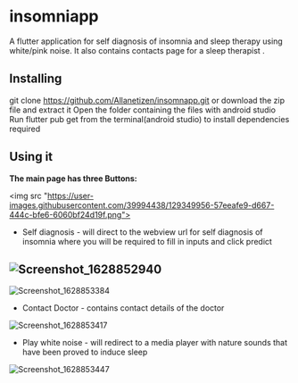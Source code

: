 # insomniapp

A flutter application for self diagnosis of insomnia and sleep therapy using white/pink noise.
It also contains contacts page for a sleep therapist .


## Installing
git clone https://github.com/Allanetizen/insomnapp.git or
download the zip file and extract it
Open the folder containing the files with android studio
Run flutter pub get from the terminal(android studio) to install dependencies required
## Using it
**The main page has three Buttons:**

<img src "https://user-images.githubusercontent.com/39994438/129349956-57eeafe9-d667-444c-bfe6-6060bf24d19f.png">

- Self diagnosis - will direct to the webview url for self diagnosis of insomnia where you will be required to fill in inputs and click predict


![Screenshot_1628852940](https://user-images.githubusercontent.com/39994438/129350001-963727c4-875e-495c-9773-bce01dcf670f.png)
------------------------------------------------------------------------------------------------------------------------------------
![Screenshot_1628853384](https://user-images.githubusercontent.com/39994438/129350009-4d12db81-9736-4d75-839a-cff23740eaa6.png)






- Contact Doctor - contains contact details of the doctor

![Screenshot_1628853417](https://user-images.githubusercontent.com/39994438/129350051-db37ff7c-2964-409e-ba67-5017842406c8.png)

- Play white noise - will redirect to a media player with nature sounds that have been proved to induce sleep

![Screenshot_1628853447](https://user-images.githubusercontent.com/39994438/129350112-9062b2de-6dc9-45f8-8cc0-145bdc1c53db.png)

